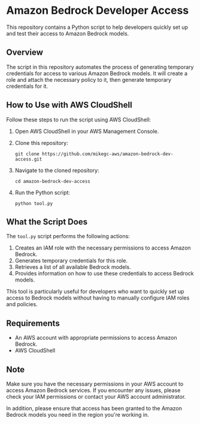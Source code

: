 # Amazon Bedrock Developer Access

This repository contains a Python script to help developers quickly set up and test their access to Amazon Bedrock models.

## Overview

The script in this repository automates the process of generating temporary credentials for access to various Amazon Bedrock models. It will create a role and attach the necessary policy to it, then generate temporary credentials for it.

## How to Use with AWS CloudShell

Follow these steps to run the script using AWS CloudShell:

1. Open AWS CloudShell in your AWS Management Console.

1. Clone this repository:
   ```
   git clone https://github.com/mikegc-aws/amazon-bedrock-dev-access.git
   ```

1. Navigate to the cloned repository:
   ```
   cd amazon-bedrock-dev-access
   ```

1. Run the Python script:
   ```
   python tool.py
   ```

## What the Script Does

The `tool.py` script performs the following actions:

1. Creates an IAM role with the necessary permissions to access Amazon Bedrock.
1. Generates temporary credentials for this role.
1. Retrieves a list of all available Bedrock models.
1. Provides information on how to use these credentials to access Bedrock models.

This tool is particularly useful for developers who want to quickly set up access to Bedrock models without having to manually configure IAM roles and policies.

## Requirements

- An AWS account with appropriate permissions to access Amazon Bedrock.
- AWS CloudShell

## Note

Make sure you have the necessary permissions in your AWS account to access Amazon Bedrock services. If you encounter any issues, please check your IAM permissions or contact your AWS account administrator.

In addition, please ensure that access has been granted to the Amazon Bedrock models you need in the region you're working in.
